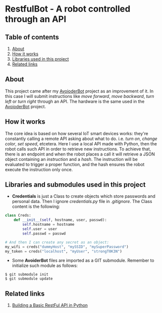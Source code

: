 # RestfulBot - A robot controlled through an API

## Table of contents
1. [About](#about)
2. [How it works](#how-it-works)
3. [Libraries used in this project](#libraries-used-in-this-project)
4. [Related links](#related-links)

## About
This project came after my [AvoioderBot](https://github.com/jfdona23/AvoiderBot) project as an improvement of it. In this case I will submit instructions like *move forward*, *move backward*, *turn left* or *turn right* through an API.
The hardware is the same used in the [AvoioderBot](https://github.com/jfdona23/AvoiderBot) project.

## How it works
The core idea is based on how several IoT smart devices works: they're constantly calling a remote API asking about what to do. i.e. *turn on*, *change color*, *set speed*, etcetera.
Here I use a local API made with Python, then the robot calls such API in order to retrieve new instructions. To achieve that, there is an endpoint and when the robot places a call it will retrieve a JSON object containing an *instruction* and a *hash*.
The instruction will be evaluated to trigger a proper function, and the hash ensures the robot execute the instruction only once.

## Libraries and submodules used in this project
* **Credentials** is just a Class to create objects which store passwords and personal data. Then I ignore *credentials.py* file in *.gitignore*. The Class content is the following:
```python
class Creds:
    def __init__(self, hostname, user, passwd):
        self.hostname = hostname
        self.user = user
        self.passwd = passwd

# And then I can create any secret as an object:
my_wifi = creds("dummyHost", "mySSID", "mySuperPassword")
my_token = creds("localhost", "myUser", "strongT0K3N")
```
* Some **AvoiderBot** files are imported as a GIT submodule. Remember to initialize such module as follows:
```
$ git submodule init
$ git submodule update
```

## Related links
1. [Building a Basic RestFul API in Python](https://www.codementor.io/@sagaragarwal94/building-a-basic-restful-api-in-python-58k02xsiq)
